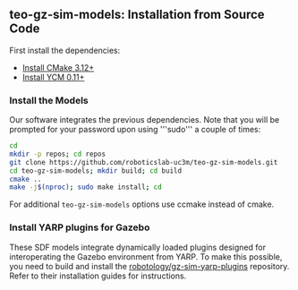 ## teo-gz-sim-models: Installation from Source Code

First install the dependencies:

- [Install CMake 3.12+](https://github.com/roboticslab-uc3m/installation-guides/blob/master/docs/docs/install-cmake.md)
- [Install YCM 0.11+](https://github.com/roboticslab-uc3m/installation-guides/blob/master/docs/docs/install-ycm.md)

### Install the Models

Our software integrates the previous dependencies. Note that you will be prompted for your password upon using '''sudo''' a couple of times:

```bash
cd
mkdir -p repos; cd repos
git clone https://github.com/roboticslab-uc3m/teo-gz-sim-models.git
cd teo-gz-sim-models; mkdir build; cd build
cmake ..
make -j$(nproc); sudo make install; cd
```

For additional `teo-gz-sim-models` options use ccmake instead of cmake.

### Install YARP plugins for Gazebo

These SDF models integrate dynamically loaded plugins designed for interoperating the Gazebo environment from YARP. To make this possible, you need to build and install the [robotology/gz-sim-yarp-plugins](https://github.com/robotology/gz-sim-yarp-plugins) repository. Refer to their installation guides for instructions.
